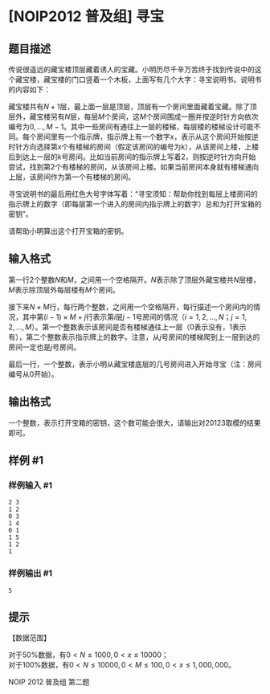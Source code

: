 # [NOIP2012 普及组] 寻宝

## 题目描述

传说很遥远的藏宝楼顶层藏着诱人的宝藏。小明历尽千辛万苦终于找到传说中的这个藏宝楼，藏宝楼的门口竖着一个木板，上面写有几个大字：寻宝说明书。说明书的内容如下：

藏宝楼共有$N+1$层，最上面一层是顶层，顶层有一个房间里面藏着宝藏。除了顶层外，藏宝楼另有$N$层，每层$M$个房间，这$M$个房间围成一圈并按逆时针方向依次编号为$0,…,M-1$。其中一些房间有通往上一层的楼梯，每层楼的楼梯设计可能不同。每个房间里有一个指示牌，指示牌上有一个数字$x$，表示从这个房间开始按逆时针方向选择第$x$个有楼梯的房间（假定该房间的编号为k），从该房间上楼，上楼后到达上一层的$k$号房间。比如当前房间的指示牌上写着$2$，则按逆时针方向开始尝试，找到第$2$个有楼梯的房间，从该房间上楼。如果当前房间本身就有楼梯通向上层，该房间作为第一个有楼梯的房间。

寻宝说明书的最后用红色大号字体写着：“寻宝须知：帮助你找到每层上楼房间的指示牌上的数字（即每层第一个进入的房间内指示牌上的数字）总和为打开宝箱的密钥”。

请帮助小明算出这个打开宝箱的密钥。


## 输入格式

第一行$2$个整数$N$和$M$，之间用一个空格隔开。$N$表示除了顶层外藏宝楼共$N$层楼，$M$表示除顶层外每层楼有$M$个房间。

接下来$N \times M$行，每行两个整数，之间用一个空格隔开，每行描述一个房间内的情况，其中第$(i-1) \times M+j$行表示第$i$层$j-1$号房间的情况（$i=1,2,…, N$；$j=1,2,…,M$）。第一个整数表示该房间是否有楼梯通往上一层（$0$表示没有，$1$表示有），第二个整数表示指示牌上的数字。注意，从$j$号房间的楼梯爬到上一层到达的房间一定也是$j$号房间。

最后一行，一个整数，表示小明从藏宝楼底层的几号房间进入开始寻宝（注：房间编号从$0$开始）。


## 输出格式

一个整数，表示打开宝箱的密钥，这个数可能会很大，请输出对$20123$取模的结果即可。


## 样例 #1

### 样例输入 #1
```
2 3
1 2
0 3
1 4
0 1
1 5
1 2
1
```

### 样例输出 #1

```
5
```

## 提示

【数据范围】

对于50%数据，有$0<N≤1000,0<x≤10000$；  
对于100%数据，有$0<N≤10000,0<M≤100,0<x≤1,000,000$。

NOIP 2012 普及组 第二题
